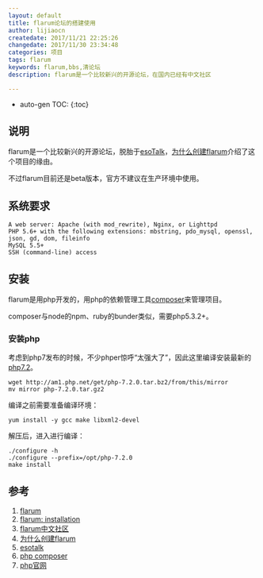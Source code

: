 ```yaml
---
layout: default
title: flarum论坛的搭建使用
author: lijiaocn
createdate: 2017/11/21 22:25:26
changedate: 2017/11/30 23:34:48
categories: 项目
tags: flarum
keywords: flarum,bbs,清论坛
description: flarum是一个比较新兴的开源论坛，在国内已经有中文社区

---
```


* auto-gen TOC:
{:toc}

## 说明

flarum是一个比较新兴的开源论坛，脱胎于[esoTalk][4]，[为什么创建flarum][4]介绍了这个项目的缘由。

不过flarum目前还是beta版本，官方不建议在生产环境中使用。

## 系统要求

	A web server: Apache (with mod_rewrite), Nginx, or Lighttpd
	PHP 5.6+ with the following extensions: mbstring, pdo_mysql, openssl, json, gd, dom, fileinfo
	MySQL 5.5+
	SSH (command-line) access

## 安装

flarum是用php开发的，用php的依赖管理工具[composer][6]来管理项目。

composer与node的npm、ruby的bunder类似，需要php5.3.2+。

### 安装php

考虑到php7发布的时候，不少phper惊呼“太强大了”，因此这里编译安装最新的[php7.2][7]。

	wget http://am1.php.net/get/php-7.2.0.tar.bz2/from/this/mirror
	mv mirror php-7.2.0.tar.gz2

编译之前需要准备编译环境：

	yum install -y gcc make libxml2-devel

解压后，进入进行编译：

	./configure -h 
	./configure --prefix=/opt/php-7.2.0
	make install 

## 参考

1. [flarum][1]
2. [flarum: installation][2]
3. [flarum中文社区][3]
4. [为什么创建flarum][4]
5. [esotalk][5]
6. [php composer][6]
7. [php官网][7]

[1]: http://flarum.org/  "flarum" 
[2]: http://flarum.org/docs/installation/ "flarum: installation"
[3]: http://discuss.flarum.org.cn/ "flarum中文社区"
[4]: http://discuss.flarum.org.cn/d/115 "为什么创建flarum"
[5]: https://esotalk.org/ "esotalk"
[6]: https://getcomposer.org/  "php composer"
[7]: http://php.net/  "php官网"
